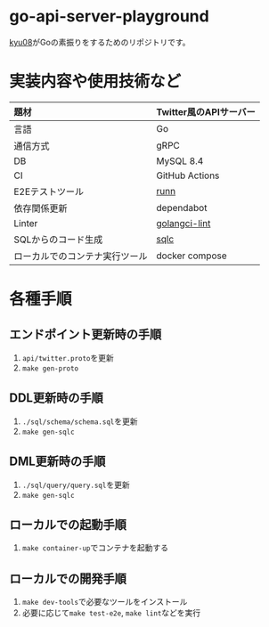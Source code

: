 # go-api-server-playground
[kyu08](https://github.com/kyu08)がGoの素振りをするためのリポジトリです。

# 実装内容や使用技術など

| 題材                           | Twitter風のAPIサーバー                                     |
| :---                           | :---                                                       |
| 言語                           | Go                                                         |
| 通信方式                       | gRPC                                                       |
| DB                             | MySQL 8.4                                                  |
| CI                             | GitHub Actions                                             |
| E2Eテストツール                | [runn](https://github.com/k1LoW/runn)                      |
| 依存関係更新                   | dependabot                                                 |
| Linter                         | [golangci-lint](https://github.com/golangci/golangci-lint) |
| SQLからのコード生成            | [sqlc](https://github.com/sqlc-dev/sqlc)                   |
| ローカルでのコンテナ実行ツール | docker compose                                             |

# 各種手順

## エンドポイント更新時の手順
1. `api/twitter.proto`を更新
1. `make gen-proto`

## DDL更新時の手順
1. `./sql/schema/schema.sql`を更新
1. `make gen-sqlc`

## DML更新時の手順
1. `./sql/query/query.sql`を更新
1. `make gen-sqlc`

## ローカルでの起動手順
1. `make container-up`でコンテナを起動する

## ローカルでの開発手順
1. `make dev-tools`で必要なツールをインストール
1. 必要に応じて`make test-e2e`, `make lint`などを実行
